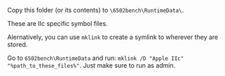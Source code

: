 Copy this folder (or its contents) to `\6502bench\RuntimeData\`.

These are IIc specific symbol files.

Alernatively, you can use `mklink` to create a symlink to wherever they are stored.

Go to `6502bench\RuntimeData` and run: `mklink /D "Apple IIc" "%path_to_these_files%"`. Just make sure to run as admin. 